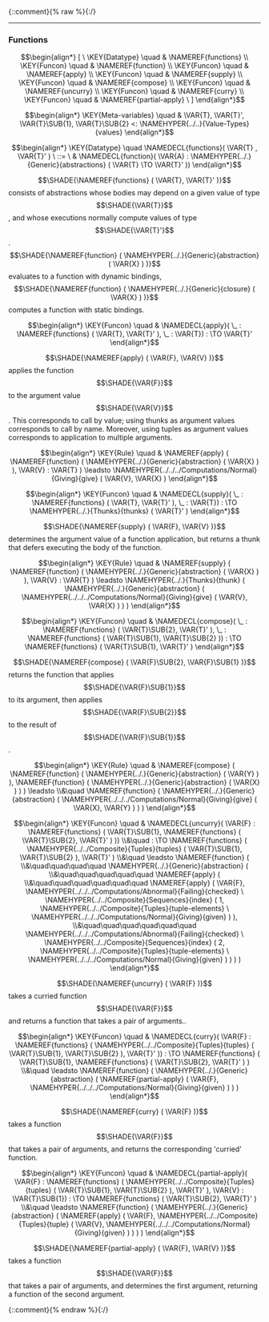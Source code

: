 {::comment}{% raw %}{:/}


----

### Functions
               


$$\begin{align*}
  [ \
  \KEY{Datatype} \quad & \NAMEREF{functions} \\
  \KEY{Funcon} \quad & \NAMEREF{function} \\
  \KEY{Funcon} \quad & \NAMEREF{apply} \\
  \KEY{Funcon} \quad & \NAMEREF{supply} \\
  \KEY{Funcon} \quad & \NAMEREF{compose} \\
  \KEY{Funcon} \quad & \NAMEREF{uncurry} \\
  \KEY{Funcon} \quad & \NAMEREF{curry} \\
  \KEY{Funcon} \quad & \NAMEREF{partial-apply}
  \ ]
\end{align*}$$

$$\begin{align*}
  \KEY{Meta-variables} \quad
  & \VAR{T}, \VAR{T}', \VAR{T}\SUB{1}, \VAR{T}\SUB{2} <: \NAMEHYPER{../..}{Value-Types}{values}
\end{align*}$$

$$\begin{align*}
  \KEY{Datatype} \quad 
  \NAMEDECL{functions}(
                     \VAR{T} , \VAR{T}' ) 
  \ ::= \ & \NAMEDECL{function}(
                               \VAR{A} : \NAMEHYPER{../.}{Generic}{abstractions}
                                         (  \VAR{T} \TO \VAR{T}' ))
\end{align*}$$


  $$\SHADE{\NAMEREF{functions}
           (  \VAR{T}, 
                  \VAR{T}' )}$$ consists of abstractions whose bodies may depend on
  a given value of type $$\SHADE{\VAR{T}}$$, and whose executions normally compute values 
  of type $$\SHADE{\VAR{T}'}$$.
  $$\SHADE{\NAMEREF{function}
           (  \NAMEHYPER{../.}{Generic}{abstraction}
                   (  \VAR{X} ) )}$$ evaluates to a function with dynamic bindings,
  $$\SHADE{\NAMEREF{function}
           (  \NAMEHYPER{../.}{Generic}{closure}
                   (  \VAR{X} ) )}$$ computes a function with static bindings.


$$\begin{align*}
  \KEY{Funcon} \quad
  & \NAMEDECL{apply}(
                       \_ : \NAMEREF{functions}
                                 (  \VAR{T}, 
                                        \VAR{T}' ), \_ : \VAR{T}) 
    :  \TO \VAR{T}' 
\end{align*}$$


  $$\SHADE{\NAMEREF{apply}
           (  \VAR{F}, 
                  \VAR{V} )}$$ applies the function $$\SHADE{\VAR{F}}$$ to the argument value $$\SHADE{\VAR{V}}$$.
  This corresponds to call by value; using thunks as argument values
  corresponds to call by name. Moreover, using tuples as argument values 
  corresponds to application to multiple arguments.


$$\begin{align*}
  \KEY{Rule} \quad
    & \NAMEREF{apply}
        (  \NAMEREF{function}
                (  \NAMEHYPER{../.}{Generic}{abstraction}
                        (  \VAR{X} ) ), 
               \VAR{V} : \VAR{T} ) \leadsto 
        \NAMEHYPER{../../../Computations/Normal}{Giving}{give}
          (  \VAR{V}, 
                 \VAR{X} )
\end{align*}$$

$$\begin{align*}
  \KEY{Funcon} \quad
  & \NAMEDECL{supply}(
                       \_ : \NAMEREF{functions}
                                 (  \VAR{T}, 
                                        \VAR{T}' ), \_ : \VAR{T}) 
    :  \TO \NAMEHYPER{../.}{Thunks}{thunks}
                     (  \VAR{T}' ) 
\end{align*}$$


  $$\SHADE{\NAMEREF{supply}
           (  \VAR{F}, 
                  \VAR{V} )}$$ determines the argument value of a function application,
  but returns a thunk that defers executing the body of the function.


$$\begin{align*}
  \KEY{Rule} \quad
    & \NAMEREF{supply}
        (  \NAMEREF{function}
                (  \NAMEHYPER{../.}{Generic}{abstraction}
                        (  \VAR{X} ) ), 
               \VAR{V} : \VAR{T} ) \leadsto 
        \NAMEHYPER{../.}{Thunks}{thunk}
          (  \NAMEHYPER{../.}{Generic}{abstraction}
                  (  \NAMEHYPER{../../../Computations/Normal}{Giving}{give}
                          (  \VAR{V}, 
                                 \VAR{X} ) ) )
\end{align*}$$

$$\begin{align*}
  \KEY{Funcon} \quad
  & \NAMEDECL{compose}(
                       \_ : \NAMEREF{functions}
                                 (  \VAR{T}\SUB{2}, 
                                        \VAR{T}' ), \_ : \NAMEREF{functions}
                                 (  \VAR{T}\SUB{1}, 
                                        \VAR{T}\SUB{2} )) 
    :  \TO \NAMEREF{functions}
                     (  \VAR{T}\SUB{1}, 
                            \VAR{T}' ) 
\end{align*}$$


  $$\SHADE{\NAMEREF{compose}
           (  \VAR{F}\SUB{2}, 
                  \VAR{F}\SUB{1} )}$$ returns the function that applies $$\SHADE{\VAR{F}\SUB{1}}$$ to its argument,
  then applies $$\SHADE{\VAR{F}\SUB{2}}$$ to the result of $$\SHADE{\VAR{F}\SUB{1}}$$.


$$\begin{align*}
  \KEY{Rule} \quad
    & \NAMEREF{compose}
        (  \NAMEREF{function}
                (  \NAMEHYPER{../.}{Generic}{abstraction}
                        (  \VAR{Y} ) ), 
               \NAMEREF{function}
                (  \NAMEHYPER{../.}{Generic}{abstraction}
                        (  \VAR{X} ) ) ) \leadsto \\&\quad
        \NAMEREF{function}
          (  \NAMEHYPER{../.}{Generic}{abstraction}
                  (  \NAMEHYPER{../../../Computations/Normal}{Giving}{give}
                          (  \VAR{X}, 
                                 \VAR{Y} ) ) )
\end{align*}$$

$$\begin{align*}
  \KEY{Funcon} \quad
  & \NAMEDECL{uncurry}(
                       \VAR{F} : \NAMEREF{functions}
                                 (  \VAR{T}\SUB{1}, 
                                        \NAMEREF{functions}
                                         (  \VAR{T}\SUB{2}, 
                                                \VAR{T}' ) )) \\&\quad
    :  \TO \NAMEREF{functions}
                     (  \NAMEHYPER{../../Composite}{Tuples}{tuples}
                             (  \VAR{T}\SUB{1}, 
                                    \VAR{T}\SUB{2} ), 
                            \VAR{T}' ) \\&\quad
    \leadsto \NAMEREF{function}
               ( \\&\quad\quad\quad\quad \NAMEHYPER{../.}{Generic}{abstraction}
                       ( \\&\quad\quad\quad\quad\quad \NAMEREF{apply}
                               ( \\&\quad\quad\quad\quad\quad\quad \NAMEREF{apply}
                                       (  \VAR{F}, 
                                              \NAMEHYPER{../../../Computations/Abnormal}{Failing}{checked} \ 
                                               \NAMEHYPER{../../Composite}{Sequences}{index}
                                                 (  1, 
                                                        \NAMEHYPER{../../Composite}{Tuples}{tuple-elements} \ 
                                                         \NAMEHYPER{../../../Computations/Normal}{Giving}{given} ) ), \\&\quad\quad\quad\quad\quad\quad
                                      \NAMEHYPER{../../../Computations/Abnormal}{Failing}{checked} \ 
                                       \NAMEHYPER{../../Composite}{Sequences}{index}
                                         (  2, 
                                                \NAMEHYPER{../../Composite}{Tuples}{tuple-elements} \ 
                                                 \NAMEHYPER{../../../Computations/Normal}{Giving}{given} ) ) ) )
\end{align*}$$


  $$\SHADE{\NAMEREF{uncurry}
           (  \VAR{F} )}$$ takes a curried function $$\SHADE{\VAR{F}}$$ and returns a function that takes
  a pair of arguments..


$$\begin{align*}
  \KEY{Funcon} \quad
  & \NAMEDECL{curry}(
                       \VAR{F} : \NAMEREF{functions}
                                 (  \NAMEHYPER{../../Composite}{Tuples}{tuples}
                                         (  \VAR{T}\SUB{1}, 
                                                \VAR{T}\SUB{2} ), 
                                        \VAR{T}' )) 
    :  \TO \NAMEREF{functions}
                     (  \VAR{T}\SUB{1}, 
                            \NAMEREF{functions}
                             (  \VAR{T}\SUB{2}, 
                                    \VAR{T}' ) ) \\&\quad
    \leadsto \NAMEREF{function}
               (  \NAMEHYPER{../.}{Generic}{abstraction}
                       (  \NAMEREF{partial-apply}
                               (  \VAR{F}, 
                                      \NAMEHYPER{../../../Computations/Normal}{Giving}{given} ) ) )
\end{align*}$$


  $$\SHADE{\NAMEREF{curry}
           (  \VAR{F} )}$$ takes a function $$\SHADE{\VAR{F}}$$ that takes a pair of arguments, and returns
  the corresponding 'curried' function.


$$\begin{align*}
  \KEY{Funcon} \quad
  & \NAMEDECL{partial-apply}(
                       \VAR{F} : \NAMEREF{functions}
                                 (  \NAMEHYPER{../../Composite}{Tuples}{tuples}
                                         (  \VAR{T}\SUB{1}, 
                                                \VAR{T}\SUB{2} ), 
                                        \VAR{T}' ), \VAR{V} : \VAR{T}\SUB{1}) 
    :  \TO \NAMEREF{functions}
                     (  \VAR{T}\SUB{2}, 
                            \VAR{T}' ) \\&\quad
    \leadsto \NAMEREF{function}
               (  \NAMEHYPER{../.}{Generic}{abstraction}
                       (  \NAMEREF{apply}
                               (  \VAR{F}, 
                                      \NAMEHYPER{../../Composite}{Tuples}{tuple}
                                       (  \VAR{V}, 
                                              \NAMEHYPER{../../../Computations/Normal}{Giving}{given} ) ) ) )
\end{align*}$$


  $$\SHADE{\NAMEREF{partial-apply}
           (  \VAR{F}, 
                  \VAR{V} )}$$ takes a function $$\SHADE{\VAR{F}}$$ that takes a pair of arguments, 
  and determines the first argument, returning a function of the second 
  argument.




[Funcons-beta]: /CBS-beta/math/Funcons-beta
  "FUNCONS-BETA"
[Unstable-Funcons-beta]: /CBS-beta/math/Unstable-Funcons-beta
  "UNSTABLE-FUNCONS-BETA"
[Languages-beta]: /CBS-beta/math/Languages-beta
  "LANGUAGES-BETA"
[Unstable-Languages-beta]: /CBS-beta/math/Unstable-Languages-beta
  "UNSTABLE-LANGUAGES-BETA"
[CBS-beta]: /CBS-beta
  "CBS-BETA"
[Functions.cbs]: https://github.com/plancomps/CBS-beta/blob/master/Funcons-beta/Values/Abstraction/Functions/Functions.cbs
  "CBS SOURCE FILE ON GITHUB"
[PLAIN]: /CBS-beta/docs/Funcons-beta/Values/Abstraction/Functions
  "CBS SOURCE WEB PAGE"
 [PRETTY]: /CBS-beta/math/Funcons-beta/Values/Abstraction/Functions
  "CBS-KATEX WEB PAGE"
[PDF]: https://github.com/plancomps/CBS-beta/blob/master/Funcons-beta/Values/Abstraction/Functions/Functions.pdf
  "CBS-LATEX PDF FILE"
[PLanCompS Project]: https://plancomps.github.io
  "PROGRAMMING LANGUAGE COMPONENTS AND SPECIFICATIONS PROJECT HOME PAGE"
{::comment}{% endraw %}{:/}
